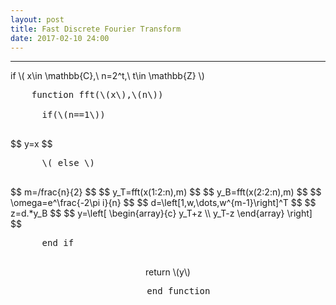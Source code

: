```yaml
---
layout: post
title: Fast Discrete Fourier Transform
date: 2017-02-10 24:00
---
```


----------------
<div>
if \( x\in \mathbb{C},\ n=2^t,\ t\in \mathbb{Z} \) <br/>
<pre>
	function fft(\(x\),\(n\)) <br/>
	  if(\(n==1\)) <br/>
</pre>
$$ y=x $$
<pre>
	  \( else \) <br/>
</pre>
$$ m=/frac{n}{2} $$
$$ y_T=fft(x(1:2:n),m) $$
$$ y_B=fft(x(2:2:n),m) $$
$$ \omega=e^\frac{-2\pi i}{n} $$
$$ d=\left[1,w,\dots,w^{m-1}\right]^T $$
$$ z=d.*y_B $$
$$ y=\left[
		\begin{array}{c}
		y_T+z \\
		y_T-z
		\end{array}
\right] $$
<pre>
	  end if <br/>
</pre>
<center>
return \(y\) <br/>
<pre>
	end function
</pre>
</center>
</div>

